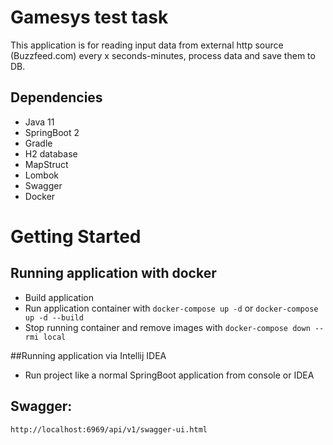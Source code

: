 # Gamesys test task

This application is for reading input data from external http source (Buzzfeed.com)  every x seconds-minutes, process data and save them to DB.

## Dependencies

* Java 11
* SpringBoot 2
* Gradle
* H2 database
* MapStruct
* Lombok
* Swagger
* Docker


# Getting Started
## Running application with docker
* Build application
* Run application container with `docker-compose up -d` or `docker-compose up -d --build`
* Stop running container and remove images with `docker-compose down --rmi local`

##Running application via Intellij IDEA
* Run project like a normal SpringBoot application from console or IDEA

## Swagger:
`http://localhost:6969/api/v1/swagger-ui.html`